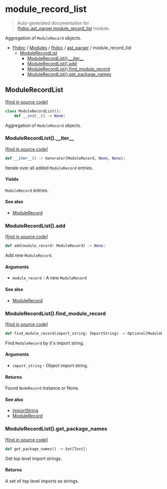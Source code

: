 # module_record_list

> Auto-generated documentation for [fhdoc.ast_parser.module_record_list](../../../fhdoc/ast_parser/module_record_list.py) module.

Aggregation of `ModuleRecord` objects.

- [Fhdoc](../../README.md#fhdoc-index) / [Modules](../../README.md#fhdoc-modules) / [fhdoc](../index.md#fhdoc) / [ast_parser](index.md#ast_parser) / module_record_list
    - [ModuleRecordList](#modulerecordlist)
        - [ModuleRecordList().\_\_iter\_\_](#modulerecordlist__iter__)
        - [ModuleRecordList().add](#modulerecordlistadd)
        - [ModuleRecordList().find_module_record](#modulerecordlistfind_module_record)
        - [ModuleRecordList().get_package_names](#modulerecordlistget_package_names)

## ModuleRecordList

[[find in source code]](../../../fhdoc/ast_parser/module_record_list.py#L15)

```python
class ModuleRecordList():
    def __init__() -> None:
```

Aggregation of `ModuleRecord` objects.

### ModuleRecordList().\_\_iter\_\_

[[find in source code]](../../../fhdoc/ast_parser/module_record_list.py#L70)

```python
def __iter__() -> Generator[ModuleRecord, None, None]:
```

Iterate over all added `ModuleRecord` entries.

#### Yields

`ModuleRecord` entries.

#### See also

- [ModuleRecord](node_records/module_record.md#modulerecord)

### ModuleRecordList().add

[[find in source code]](../../../fhdoc/ast_parser/module_record_list.py#L59)

```python
def add(module_record: ModuleRecord) -> None:
```

Add new `ModuleRecord`.

#### Arguments

- `module_record` - A new `ModuleRecord`

#### See also

- [ModuleRecord](node_records/module_record.md#modulerecord)

### ModuleRecordList().find_module_record

[[find in source code]](../../../fhdoc/ast_parser/module_record_list.py#L26)

```python
def find_module_record(import_string: ImportString) -> Optional[ModuleRecord]:
```

Find `ModuleRecord` by it's import string.

#### Arguments

- `import_string` - Object import string.

#### Returns

Found `NodeRecord` instance or None.

#### See also

- [ImportString](../utils/import_string.md#importstring)
- [ModuleRecord](node_records/module_record.md#modulerecord)

### ModuleRecordList().get_package_names

[[find in source code]](../../../fhdoc/ast_parser/module_record_list.py#L49)

```python
def get_package_names() -> Set[Text]:
```

Get top level import strings.

#### Returns

A set of top level imports as strings.
